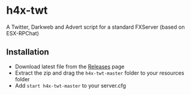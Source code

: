 # h4x-twt
A Twitter, Darkweb and Advert script for a standard FXServer (based on ESX-RPChat)

## Installation
- Download latest file from the [Releases](https://github.com/iCallH4x/h4x-twt/releases) page
- Extract the zip and drag the `h4x-twt-master` folder to your resources folder
- Add `start h4x-twt-master` to your server.cfg
